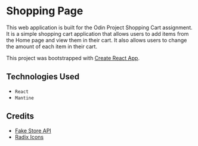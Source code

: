 <!-- @format -->

# Shopping Page

This web application is built for the Odin Project Shopping Cart assignment.
It is a simple shopping cart application that allows users to add items from the Home page and view them in their cart. It also allows users to change the amount of each item in their cart.

This project was bootstrapped with [Create React App](https://github.com/facebook/create-react-app).

## Technologies Used

- `React`
- `Mantine`

## Credits

- [Fake Store API](https://fakestoreapi.com/)
- [Radix Icons](https://github.com/radix-ui/icons)

